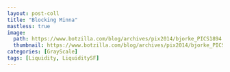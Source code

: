 ```yaml
---
layout: post-coll
title: "Blocking Minna"
mastless: true
image:
  path: https://www.botzilla.com/blog/archives/pix2014/bjorke_PICS1894.jpg
  thumbnail: https://www.botzilla.com/blog/archives/pix2014/bjorke_PICS1894.jpg
categories: [GrayScale]
tags: [Liquidity, LiquiditySF]
---
```





